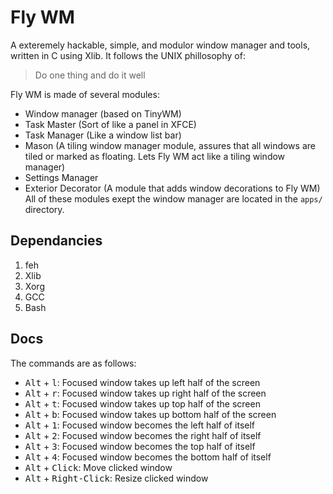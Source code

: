 # Fly WM
A exteremely hackable, simple, and modulor window manager and tools, written in C using Xlib. It follows the UNIX phillosophy of:

> Do one thing and do it well

Fly WM is made of several modules:
* Window manager (based on TinyWM)
* Task Master (Sort of like a panel in XFCE)
* Task Manager (Like a window list bar)
* Mason (A tiling window manager module, assures that all windows are tiled or marked as floating. Lets Fly WM act like a tiling window manager)
* Settings Manager
* Exterior Decorator (A module that adds window decorations to Fly WM)
All of these modules exept the window manager are located in the `apps/` directory.

## Dependancies
1. feh
2. Xlib
3. Xorg
4. GCC
5. Bash

## Docs
The commands are as follows:
* <kbd>Alt</kbd> + <kbd>l</kbd>: Focused window takes up left half of the screen
* <kbd>Alt</kbd> + <kbd>r</kbd>: Focused window takes up right half of the screen
* <kbd>Alt</kbd> + <kbd>t</kbd>: Focused window takes up top half of the screen
* <kbd>Alt</kbd> + <kbd>b</kbd>: Focused window takes up bottom half of the screen
* <kbd>Alt</kbd> + <kbd>1</kbd>: Focused window becomes the left half of itself
* <kbd>Alt</kbd> + <kbd>2</kbd>: Focused window becomes the right half of itself
* <kbd>Alt</kbd> + <kbd>3</kbd>: Focused window becomes the top half of itself
* <kbd>Alt</kbd> + <kbd>4</kbd>: Focused window becomes the bottom half of itself
* <kbd>Alt</kbd> + <kbd>Click</kbd>: Move clicked window
* <kbd>Alt</kbd> + <kbd>Right-Click</kbd>: Resize clicked window
